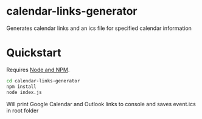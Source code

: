 # calendar-links-generator
Generates calendar links and an ics file for specified calendar information

# Quickstart

Requires [Node and NPM](https://nodejs.org/).

```bash
cd calendar-links-generator
npm install
node index.js
```

Will print Google Calendar and Outlook links to console and saves event.ics in root folder